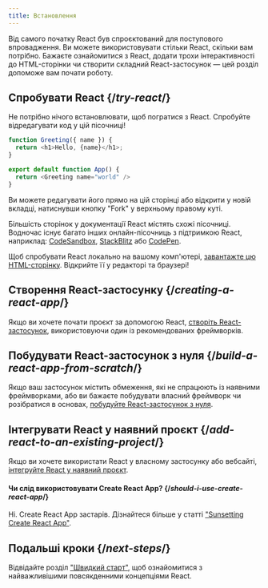 ```yaml
---
title: Встановлення
---
```


<Intro>

Від самого початку React був спроєктований для поступового впровадження. Ви можете використовувати стільки React, скільки вам потрібно. Бажаєте ознайомитися з React, додати трохи інтерактивності до HTML-сторінки чи створити складний React-застосунок — цей розділ допоможе вам почати роботу.

</Intro>

## Спробувати React {/*try-react*/}

Не потрібно нічого встановлювати, щоб погратися з React. Спробуйте відредагувати код у цій пісочниці!

<Sandpack>

```js
function Greeting({ name }) {
  return <h1>Hello, {name}</h1>;
}

export default function App() {
  return <Greeting name="world" />
}
```

</Sandpack>

Ви можете редагувати його прямо на цій сторінці або відкрити у новій вкладці, натиснувши кнопку "Fork" у верхньому правому куті.

Більшість сторінок у документації React містять схожі пісочниці. Водночас існує багато інших онлайн-пісочниць з підтримкою React, наприклад: [CodeSandbox](https://codesandbox.io/s/new), [StackBlitz](https://stackblitz.com/fork/react) або [CodePen](https://codepen.io/pen?template=QWYVwWN).

Щоб спробувати React локально на вашому комп'ютері, [завантажте цю HTML-сторінку](https://gist.githubusercontent.com/gaearon/0275b1e1518599bbeafcde4722e79ed1/raw/db72dcbf3384ee1708c4a07d3be79860db04bff0/example.html). Відкрийте її у редакторі та браузері!

## Створення React-застосунку {/*creating-a-react-app*/}

Якщо ви хочете почати проєкт за допомогою React, [створіть React-застосунок](/learn/creating-a-react-app), використовуючи один із рекомендованих фреймворків.

## Побудувати React-застосунок з нуля {/*build-a-react-app-from-scratch*/}

Якщо ваш застосунок містить обмеження, які не спрацюють із наявними фреймворками, або ви бажаєте побудувати власний фреймворк чи розібратися в основах, [побудуйте React-застосунок з нуля](/learn/build-a-react-app-from-scratch).

## Інтегрувати React у наявний проєкт {/*add-react-to-an-existing-project*/}

Якщо ви хочете використати React у власному застосунку або вебсайті, [інтегруйте React у наявний проєкт](/learn/add-react-to-an-existing-project).


<Note>

#### Чи слід використовувати Create React App? {/*should-i-use-create-react-app*/}

Ні. Create React App застарів. Дізнайтеся більше у статті ["Sunsetting Create React App"](/blog/2025/02/14/sunsetting-create-react-app).

</Note>

## Подальші кроки {/*next-steps*/}

Відвідайте розділ ["Швидкий старт"](/learn), щоб ознайомитися з найважливішими повсякденними концепціями React.

